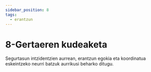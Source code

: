 ```yaml
---
sidebar_position: 8
tags:
  - erantzun
---
```


# 8-Gertaeren kudeaketa

Segurtasun intzidentzien aurrean, erantzun egokia eta koordinatua eskeintzeko neurri batzuk aurrikusi beharko ditugu.